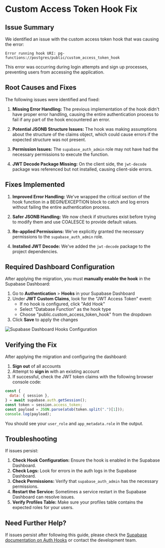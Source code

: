 # Custom Access Token Hook Fix

## Issue Summary

We identified an issue with the custom access token hook that was causing the error:

```
Error running hook URI: pg-functions://postgres/public/custom_access_token_hook
```

This error was occurring during login attempts and sign up processes, preventing users from accessing the application.

## Root Causes and Fixes

The following issues were identified and fixed:

1. **Missing Error Handling:** The previous implementation of the hook didn't have proper error handling, causing the entire authentication process to fail if any part of the hook encountered an error.

2. **Potential JSONB Structure Issues:** The hook was making assumptions about the structure of the claims object, which could cause errors if the expected structure was not present.

3. **Permission Issues:** The `supabase_auth_admin` role may not have had the necessary permissions to execute the function.

4. **JWT Decode Package Missing:** On the client side, the `jwt-decode` package was referenced but not installed, causing client-side errors.

## Fixes Implemented

1. **Improved Error Handling:** We've wrapped the critical section of the hook function in a BEGIN/EXCEPTION block to catch and log errors without failing the entire authentication process.

2. **Safer JSONB Handling:** We now check if structures exist before trying to modify them and use COALESCE to provide default values.

3. **Re-applied Permissions:** We've explicitly granted the necessary permissions to the `supabase_auth_admin` role.

4. **Installed JWT Decode:** We've added the `jwt-decode` package to the project dependencies.

## Required Dashboard Configuration

After applying the migration, you must **manually enable the hook** in the Supabase Dashboard:

1. Go to **Authentication** > **Hooks** in your Supabase Dashboard
2. Under **JWT Custom Claims**, look for the "JWT Access Token" event:
   - If no hook is configured, click "Add Hook"
   - Select "Database Function" as the hook type
   - Choose "public.custom_access_token_hook" from the dropdown
3. Click **Save** to apply the changes

![Supabase Dashboard Hooks Configuration](https://docs.supabase.com/img/guides/auth/custom-access-token-hook/hooks-interface.png)

## Verifying the Fix

After applying the migration and configuring the dashboard:

1. **Sign out** of all accounts
2. Attempt to **sign in** with an existing account
3. If successful, check the JWT token claims with the following browser console code:

```javascript
const {
  data: { session },
} = await supabase.auth.getSession();
const token = session.access_token;
const payload = JSON.parse(atob(token.split(".")[1]));
console.log(payload);
```

You should see your `user_role` and `app_metadata.role` in the output.

## Troubleshooting

If issues persist:

1. **Check Hook Configuration:** Ensure the hook is enabled in the Supabase Dashboard.
2. **Check Logs:** Look for errors in the auth logs in the Supabase Dashboard.
3. **Check Permissions:** Verify that `supabase_auth_admin` has the necessary permissions.
4. **Restart the Service:** Sometimes a service restart in the Supabase Dashboard can resolve issues.
5. **Verify Profiles Table:** Make sure your profiles table contains the expected roles for your users.

## Need Further Help?

If issues persist after following this guide, please check the [Supabase documentation on Auth Hooks](https://supabase.com/docs/guides/auth/auth-hooks/custom-access-token-hook) or contact the development team.

